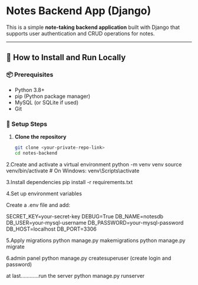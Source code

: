 # Notes Backend App (Django)

This is a simple **note-taking backend application** built with Django that supports user authentication and CRUD operations for notes.

---

## 🚀 How to Install and Run Locally

### 📦 Prerequisites
- Python 3.8+
- pip (Python package manager)
- MySQL (or SQLite if used)
- Git

### 🔧 Setup Steps

1. **Clone the repository**
   ```bash
   git clone <your-private-repo-link>
   cd notes-backend


2.Create and activate a virtual environment
python -m venv venv
source venv/bin/activate      # On Windows: venv\Scripts\activate


3.Install dependencies
pip install -r requirements.txt

4.Set up environment variables

Create a .env file and add:

SECRET_KEY=your-secret-key
DEBUG=True
DB_NAME=notesdb
DB_USER=your-mysql-username
DB_PASSWORD=your-mysql-password
DB_HOST=localhost
DB_PORT=3306


5.Apply migrations
python manage.py makemigrations
python manage.py migrate

6.admin panel
python manage.py createsuperuser
(create login and password)


at last............run the server
python manage.py runserver
